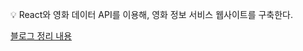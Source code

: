 <aside>
  
💡 React와 영화 데이터 API를 이용해, 영화 정보 서비스 웹사이트를 구축한다.

[블로그 정리 내용](https://leon.oopy.io/2fe4c9bf-c26a-4550-8351-a38d6b664f90)

</aside>

